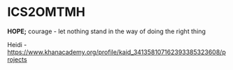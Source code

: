 # ICS2OMTMH

<strong>HOPE;</strong>
courage - let nothing stand in the way of doing the right thing

Heidi - https://www.khanacademy.org/profile/kaid_341358107162393385323608/projects


